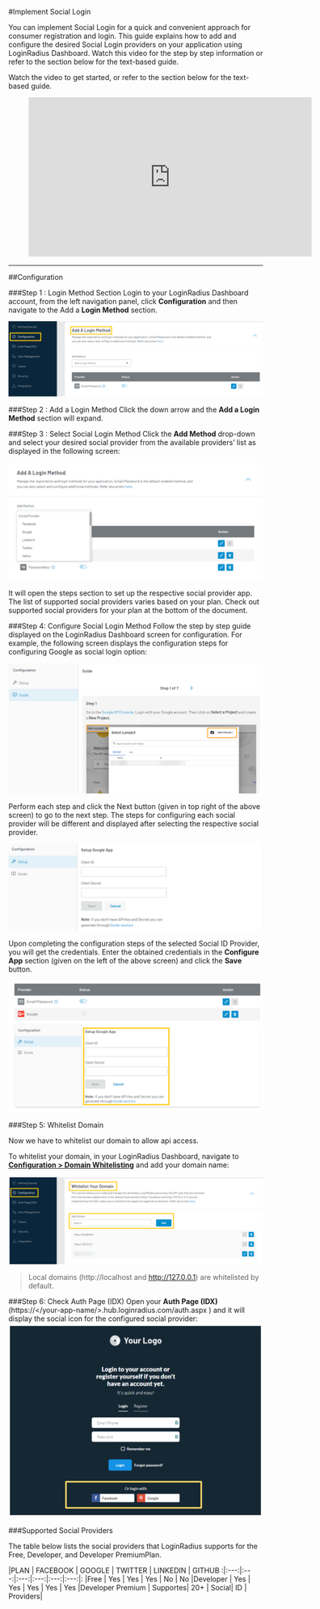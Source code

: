 #Implement Social Login


You can implement Social Login for a quick and convenient approach for consumer registration and login. This guide explains how to add and configure the desired Social Login providers on your application using LoginRadius Dashboard.
Watch this video for the step by step information or refer to the section below for the text-based guide.

Watch the video to get started, or refer to the section below for the text-based guide.

<figure class="video_container">
<iframe width="560" height="315" src="https://www.youtube.com/embed/gd5Ig1S4P_U" frameborder="0" allow="accelerometer; autoplay; clipboard-write; encrypted-media; gyroscope; picture-in-picture" allowfullscreen></iframe></figure>

---

##Configuration

###Step 1 : Login Method Section
Login to your LoginRadius Dashboard account, from the left navigation panel, click **Configuration** and then navigate to the Add a **Login Method** section.

  ![alt_text](./images/addaloginmethod.png "image_tooltip")


###Step 2 : Add a Login Method
Click the down arrow and the **Add a Login Method** section will expand.

###Step 3 : Select Social Login Method
Click the **Add Method** drop-down and select your desired social provider from the available providers’ list as displayed in the following screen:

  ![alt_text](./images/selectproviders.png "image_tooltip")


It will open the steps section to set up the respective social provider app. 
The list of supported social providers varies based on your plan. Check out supported social providers for your plan at the bottom of the document.

###Step 4: Configure Social Login Method
Follow the step by step guide displayed on the LoginRadius Dashboard screen for configuration. 
For example, the following screen displays the configuration steps for configuring Google as social login option:

  ![alt_text](./images/configsteps.png "image_tooltip")

Perform each step and click the Next button (given in top right of the above screen) to go to the next step.
The steps for configuring each social provider will be different and displayed after selecting the respective social provider.

  ![alt_text](./images/configuresocial.png "image_tooltip")


Upon completing the configuration steps of the selected Social ID Provider, you will get the credentials. Enter the obtained credentials in the **Configure App** section (given on the left of the above screen) and click the **Save** button.

  ![alt_text](./images/configuresave.png "image_tooltip")

###Step 5: Whitelist Domain

Now we have to whitelist our domain to allow api access.

To whitelist your domain, in your LoginRadius Dashboard, navigate to **[Configuration > Domain Whitelisting](https://dashboard.loginradius.com/configuration)** and add your domain name:

  ![alt_text](./images/whitelistingdomain.png "image_tooltip")
> Local domains (http://localhost and http://127.0.0.1) are whitelisted by default.


###Step 6: Check Auth Page (IDX)
Open your **Auth Page (IDX)** (https://</your-app-name/>.hub.loginradius.com/auth.aspx ) and it will display the social icon for the configured social provider:
  ![alt_text](./images/idxsocial.png "image_tooltip")

###Supported Social Providers

The table below lists the social providers that LoginRadius supports for the Free, Developer, and Developer PremiumPlan.


|PLAN |	FACEBOOK |	GOOGLE |	TWITTER |	LINKEDIN |	GITHUB
:|:---:|:---:|:---:|:---:|:---:|:---:|:
|Free |	Yes |	Yes |	Yes |	No | No
|Developer	| Yes	| Yes	| Yes	| Yes	| Yes
|Developer Premium	| Supportes| 20+ | Social| ID | Providers| 			